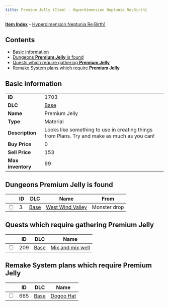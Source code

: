 ```yaml
---
title: Premium Jelly (Item) - Hyperdimension Neptunia Re;Birth1
---
```


[**Item Index**](/neptunia/rb1/item/index.html) - [Hyperdimension Neptunia Re;Birth1](/neptunia/rb1)

## Contents

- [Basic information](#basic-information)
- [Dungeons **Premium Jelly** is found](#dungeons-premium-jelly-is-found)
- [Quests which require gathering **Premium Jelly**](#quests-which-require-gathering-premium-jelly)
- [Remake System plans which require **Premium Jelly**](#remake-system-plans-which-require-premium-jelly)
## Basic information

|   |   |
| -- | -- |
| **ID** | 1703 |
| **DLC** | [Base](/neptunia/rb1/dlc/1-base.html) |
| **Name** | Premium Jelly |
| **Type** | Material |
| **Description** | Looks like something to use in creating things from Plans. Try and make as much as you can! |
| **Buy Price** | 0 |
| **Sell Price** | 153 |
| **Max inventory** | 99 |


## Dungeons **Premium Jelly** is found

|    | ID | DLC | Name | From |
| -- | -- | --- | ---- | ---- |
| <input type="checkbox" id="rb1-dungeon-1-3" class="trackbox" /> | 3 | [Base](/neptunia/rb1/dlc/1-base.html) | [West Wind Valley](/neptunia/rb1/dungeon/1-3-west-wind-valley.html) | Monster drop |


## Quests which require gathering **Premium Jelly**

|    | ID | DLC | Name |
| -- | -- | --- | ---- |
| <input type="checkbox" id="rb1-quest-1-209" class="trackbox" /> | 209 | [Base](/neptunia/rb1/dlc/1-base.html) | [Mix and mix well](/neptunia/rb1/quest/1-209-mix-and-mix-well.html) |


## Remake System plans which require **Premium Jelly**

|    | ID | DLC | Name |
| -- | -- | --- | ---- |
| <input type="checkbox" id="rb1-quest-1-665" class="trackbox" /> | 665 | [Base](/neptunia/rb1/dlc/1-base.html) | [Dogoo Hat](/neptunia/rb1/quest/1-665-dogoo-hat.html) |
